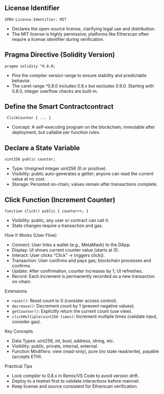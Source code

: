 ## License Identifier
`SPDX-License-Identifier: MIT`

- Declares the open-source license, clarifying legal use and distribution.
- The MIT license is highly permissive; platforms like Etherscan often require a license identifier during verification.

## Pragma Directive (Solidity Version)
`pragma solidity ^0.8.0;`

- Pins the compiler version range to ensure stability and predictable behavior.
-  The caret range ^0.8.0 includes 0.8.x but excludes 0.9.0. Starting with 0.8.0, integer overflow checks are built-in.

## Define the Smart Contractcontract
` ClickCounter { ... }`

- Concept: A self-executing program on the blockchain; immutable after deployment, but callable per function rules.

## Declare a State Variable
`uint256 public counter;`

- Type: Unsigned integer uint256 (0 or positive).
- Visibility: public auto-generates a getter; anyone can read the current value at no cost.
- Storage: Persisted on-chain; values remain after transactions complete.

## Click Function (Increment Counter)
`function click() public { counter++; }`

- Visibility: public, any user or contract can call it.
- State changes require a transaction and gas.

How It Works (User Flow)
- Connect: User links a wallet (e.g., MetaMask) to the DApp.
- Display: UI shows current counter value (starts at 0).
- Interact: User clicks “Click” → triggers click().
- Transaction: User confirms and pays gas; blockchain processes and confirms.
- Update: After confirmation, counter increases by 1; UI refreshes.
- Record: Each increment is permanently recorded as a new transaction on-chain.

Extensions
- `reset()`: Reset count to 0 (consider access control).
- `decrease()`: Decrement count by 1 (prevent negative values).
- `getCounter()`: Explicitly return the current count (use view).
- `clickMultiple(uint256 times)`: Increment multiple times (validate input, consider gas).

Key Concepts
- Data Types: uint256, int, bool, address, string, etc.
- Visibility: public, private, internal, external.
- Function Modifiers: view (read-only), pure (no state read/write), payable (accepts ETH).

Practical Tips
- Lock compiler to 0.8.x in Remix/VS Code to avoid version drift.
- Deploy to a testnet first to validate interactions before mainnet.
- Keep license and source consistent for Etherscan verification.